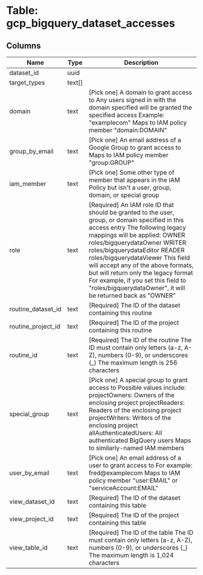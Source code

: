 
# Table: gcp_bigquery_dataset_accesses

## Columns
| Name        | Type           | Description  |
| ------------- | ------------- | -----  |
|dataset_id|uuid||
|target_types|text[]||
|domain|text|[Pick one] A domain to grant access to Any users signed in with the domain specified will be granted the specified access Example: "examplecom" Maps to IAM policy member "domain:DOMAIN"|
|group_by_email|text|[Pick one] An email address of a Google Group to grant access to Maps to IAM policy member "group:GROUP"|
|iam_member|text|[Pick one] Some other type of member that appears in the IAM Policy but isn't a user, group, domain, or special group|
|role|text|[Required] An IAM role ID that should be granted to the user, group, or domain specified in this access entry The following legacy mappings will be applied: OWNER  roles/bigquerydataOwner WRITER roles/bigquerydataEditor READER  roles/bigquerydataViewer This field will accept any of the above formats, but will return only the legacy format For example, if you set this field to "roles/bigquerydataOwner", it will be returned back as "OWNER"|
|routine_dataset_id|text|[Required] The ID of the dataset containing this routine|
|routine_project_id|text|[Required] The ID of the project containing this routine|
|routine_id|text|[Required] The ID of the routine The ID must contain only letters (a-z, A-Z), numbers (0-9), or underscores (_) The maximum length is 256 characters|
|special_group|text|[Pick one] A special group to grant access to Possible values include: projectOwners: Owners of the enclosing project projectReaders: Readers of the enclosing project projectWriters: Writers of the enclosing project allAuthenticatedUsers: All authenticated BigQuery users Maps to similarly-named IAM members|
|user_by_email|text|[Pick one] An email address of a user to grant access to For example: fred@examplecom Maps to IAM policy member "user:EMAIL" or "serviceAccount:EMAIL"|
|view_dataset_id|text|[Required] The ID of the dataset containing this table|
|view_project_id|text|[Required] The ID of the project containing this table|
|view_table_id|text|[Required] The ID of the table The ID must contain only letters (a-z, A-Z), numbers (0-9), or underscores (_) The maximum length is 1,024 characters|
